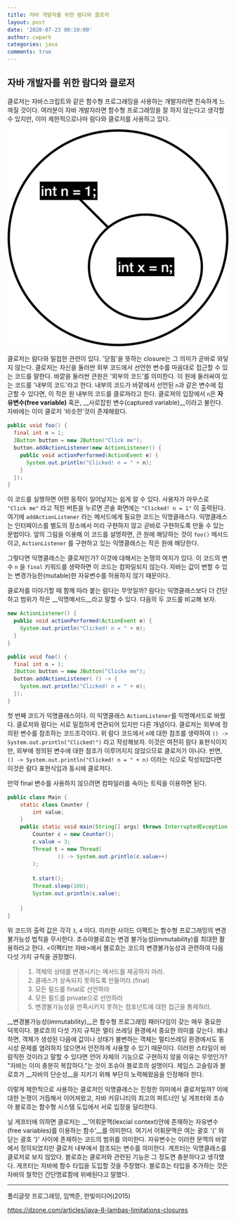 ```yaml
---
title: 자바 개발자를 위한 람다와 클로저
layout: post
date: '2020-07-23 00:10:00'
author: cwpark
categories: java
comments: true
---
```


## 자바 개발자를 위한 람다와 클로저

클로저는 자바스크립트와 같은 함수형 프로그래밍을 사용하는 개발자라면 친숙하게 느껴질 것이다. 여러분이 자바 개발자라면 함수형 프로그래밍을 잘 하지 않는다고 생각할 수 있지만, 이미 제한적으로나마 람다와 클로저를 사용하고 있다.

![image-20200720053134663](../assets/image/2020-07-23-Lambda-and-Closure-for-Java/image-20200720053134663.png)

클로저는 람다와 밀접한 관련이 있다. '닫힘'을 뜻하는 closure는 그 의미가 곧바로 와닿지 않는다. 클로저는 자신을 둘러싼 외부 코드에서 선언한 변수를 마음대로 접근할 수 있는 코드를 말한다. 바깥을 둘러싼 큰원은 '외부의 코드'를 의미한다. 이 원에 둘러싸여 있는 코드를 '내부의 코드'라고 한다. 내부의 코드가 바깥에서 선언된 `n`과 같은 변수에 접근할 수 있다면, 이 작은 원 내부의 코드를 클로져라고 한다. 클로져의 입장에서 `n`은 __자유변수(free variable)__ 혹은, __사로잡힌 변수(captured variable)__이라고 불린다. 자바에는 이미 클로저 '비슷한'것이 존재해왔다.

```java
public void foo() {
  final int n = 1;
  JButton button = new JButton("Click me");
  button.addActionListener(new ActionListener() {
    public void actionPerformed(ActionEvent e) {
      System.out.println("Clicked! n = " + n);
    }
  });
}
```

이 코드를 실행하면 어떤 동작이 일어날지는 쉽게 알 수 있다. 사용자가 마우스로 `"Click me"` 라고 적힌 버튼을 누르면 콘솔 화면에는 `"Clicked! n = 1"` 이 출력된다. 여기에 `addActionListener` 라는 메서드에게 필요한 코드는 익명클래스다. 익명클래스는 인터페이스를 별도의 장소에서 미리 구현하지 않고 곧바로 구현하도록 만들 수 있는 문법이다. 앞의 그림을 이용해 이 코드를 설명하면, 큰 원에 해당하는 것이 `foo()` 메서드이고, `ActionListener` 를 구현하고 있는 익명클래스는 작은 원에 해당한다.

그렇다면 익명클래스는 클로져인가? 이것에 대해서는 논쟁의 여지가 있다.  이 코드의 변수 `n` 을 `final` 키워드를 생략하면 이 코드는 컴파일되지 않는다. 자바는 값이 변할 수 있는 변경가능한(mutable)한 자유변수를 허용하지 않기 때문이다.

클로저를 이야기할 때 함께 따라 붙는 람다는 무엇일까? 람다는 익명클래스보다 더 간단하고 범위가 작은 __익명메서드__라고 말할 수 있다.  다음의 두 코드를 비교해 보자.

```java
new ActionListener() {
  public void actionPerformed(ActionEvent e) {
    System.out.println("Clicked! n = " + n);
  }
}
```



```java
public void foo() {
  final int n = 1;
  JButton button = new JButton("Clicke me");
  button.addActionListener( () -> {
    System.out.println("Clicked! n = " + n);
  });
}
```

첫 번째 코드가 익명클래스이다. 이 익명클래스 `ActionListener`를 익명메서드로 바꿨다. 클로저와 람다는 서로 밀접하게 연관되어 있지만 다른 개념이다. 클로저는 외부에 정의된 변수를 참조하는 코드조각이다. 위 람다 코드에서 `n`에 대한 참조를 생략하여 `() -> System.out.println("Clicked!")` 라고 작성해보자. 이것은 여전히 람다 표현식이지만, 외부에 정의된 변수에 대한 참조가 이루어지지 않았으므로 클로저가 아니다. 반면, `() -> System.out.println("Clicked! n = " + n)` 이라는 식으로 작성되었다면 이것은 람다 표현식임과 동시에 클로저다.

만약 final 변수를 사용하지 않으려면 컴파일러를 속이는 트릭을 이용하면 된다.

```java
public class Main {
    static class Counter {
        int value;
    }
    public static void main(String[] args) throws InterruptedException {
        Counter c = new Counter();
        c.value = 3;
        Thread t = new Thread(
                () -> System.out.println(c.value++)
        );

        t.start();
        Thread.sleep(100);
        System.out.println(c.value); 

    }
}
```

위 코드의 출력 값은 각각 `3`, `4` 이다. 이러한 사이드 이펙트는 함수형 프로그래밍의 변경 불가능성 법칙을 무시한다. 조슈아블로흐는 변경 불가능성(immutability)를 최대한 활용하라고 한다. <이펙티브 자바>에서 블로흐는 코드의 변경불가능성과 관련하여 다음 다섯 가지 규칙을 권장했다.

>1. 객체의 상태를 변경시키는 메서드를 제공하지 마라.
>2. 클래스가 상속되지 못하도록 만들어라.(final)
>3. 모든 필드를 final로 선언하라
>4. 모든 필드를 private으로 선언하라
>5. 변경불가능성을 만족시키지 못하는 컴포넌트에 대한 접근을 통제하라.

__변경불가능성(immutability)__은 함수형 프로그래밍 패러다임이 갖는 매우 중요한 덕목이다. 블로흐의 다섯 가지 규칙은 멀티 쓰레딩 환경에서 중요한 의미를 갖는다. 왜냐하면, 객체가 생성된 다음에 값이나 상태가 불변하는 객체는 멀티쓰레딩 환경에서도 동시성 문제를 염려하지 않으면서 안전하게 사용할 수 있기 때문이다. 이러한 스타일이 바람직한 것이라고 말할 수 있다면 언어 자체의 기능으로 구현하지 않을 이유는 무엇인가? "자바는 이미 충분히 복잡하다."는 것이 조슈아 블로흐의 설명이다. 제임스 고슬링과 블로흐가 __자바의 단순성__을 지키기 위해 부단히 노력해왔음을 인정해야 한다.  

이렇게 제한적으로 사용하는 클로저인 익명클래스는 진정한 의미에서 클로저일까? 이에 대한 논쟁이 거듭해서 이어져왔고, 자바 커뮤니티의 최고의 파트너인 닐 게프터와 조슈아 블로흐는 함수형 시스템 도입에서 서로 입장을 달리한다.

닐 게프터에 의하면 클로저는 __'어휘문맥(lexcial context)안에 존재하는 자유변수(free variables)를 이용하는 함수'__를 의미한다. 여기서 어휘문맥은 여는 괄호 '{' 와 닫는 괄호 '}' 사이에 존재하는 코드의 범위를 의미한다. 자유변수는 이러한 문맥의 바깥에서 정의되었지만 클로저 내부에서 참조되는 변수를 의미한다. 게프터는 익명클래스를 클로저로 보지 않았다. 블로흐는 클로저와 관련된 기능은 그 정도면 충분하다고 생각했다. 게프터는 자바에 함수 타입을 도입할 것을 주장했다. 블로흐는 타입을 추가하는 것은 자바의 철학인 간단명료함에 위배된다고 말했다. 

---

폴리글랏 프로그래밍, 임백준, 한빛미디어(2015)

https://dzone.com/articles/java-8-lambas-limitations-closures

